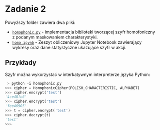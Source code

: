 # Zadanie 2

Powyższy folder zawiera dwa pliki:

 * [`homophonic.py`](homophonic.py) - implementacja biblioteki tworzącej szyfr homofoniczny z podanym maskowaniem charakterystyki.
 * [`homo.ipynb`](homo.ipynb) - Zeszyt obliczeniowy Jupyter Notebook zawierający wykresy oraz dane statystyczne ukazujące szyfr w akcji.

## Przykłady

Szyfr można wykorzystać w interkatywnym interpreterze języka Python:

```python
 > python -i homophonic.py
>>> cipher = HomophonicCipher(POLISH_CHARACTERISTIC, ALPHABET)
>>> cipher.encrypt('test')
'4ce48fc6'
>>> cipher.encrypt('test')
'fee46905'
>>> t = cipher.encrypt('test')
>>> cipher.decrypt(t)
'test'
>>> 
```